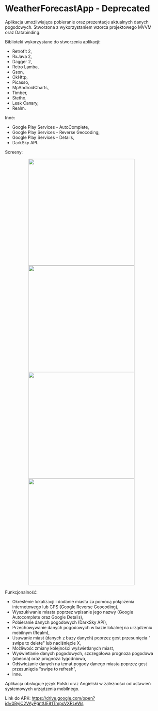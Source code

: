 # WeatherForecastApp - Deprecated

Aplikacja umożliwiająca pobieranie oraz prezentacje aktualnych danych pogodowych. Stworzona z wykorzystaniem wzorca projektowego MVVM oraz Databinding.

Biblioteki wykorzystane do stworzenia aplikacji:
- Retrofit 2,
- RxJava 2,
- Dagger 2,
- Retro Lamba,
- Gson,
- OkHttp,
- Picasso,
- MpAndroidCharts,
- Timber,
- Stetho,
- Leak Canary,
- Realm.

Inne: 

- Google Play Services - AutoComplete,
- Google Play Services - Reverse Geocoding,
- Google Play Services - Details,
- DarkSky API.

Screeny:

<p align="center">
  <img src="https://s27.postimg.org/q2li8yj43/Screenshot_2017_01_11_15_10_42_083_com_dawidj_we.png" width="350"/>
  <img src="https://s27.postimg.org/3rxn8zltv/Screenshot_2017_01_11_15_10_52_437_com_dawidj_we.png" width="350"/>
  <img src="https://s27.postimg.org/bypn0kbwj/Screenshot_2017_01_11_15_11_47_336_com_dawidj_we.png" width="350"/>
  <img src="https://s27.postimg.org/83m8xzsqr/Screenshot_2017_01_11_15_11_58_964_com_dawidj_we.png" width="350"/>
</p>

Funkcjonalność:

- Określenie lokalizacji i dodanie miasta za pomocą połączenia internetowego lub GPS (Google Reverse Geocoding),
- Wyszukiwanie miasta poprzez wpisanie jego nazwy (Google Autocomplete oraz Google Details),
- Pobieranie danych pogodowych (DarkSky API),
- Przechowywanie danych pogodowych w bazie lokalnej na urządzeniu mobilnym (Realm),
- Usuwanie miast (danych z bazy danych) poprzez gest przesunięcia " swipe to delete" lub naciśnięcie X,
- Możliwośc zmiany kolejności wyświetlanych miast,
- Wyświetlanie danych pogodowych, szczegółowa prognoza pogodowa (obecna) oraz prognoza tygodniowa,
- Odświeżanie danych na temat pogody danego miasta poprzez gest przesunięcia "swipe to refresh",
- Inne.

Aplikacja obsługuje język Polski oraz Angielski w zależności od ustawień systemowych urządzenia mobilnego.

Link do APK: https://drive.google.com/open?id=0ByiC2VAyPgntUE81TmpxVXRLeWs
